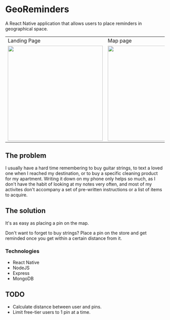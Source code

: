 # GeoReminders #

A React Native application that allows users to place reminders in geographical space.

<table>
  <tr>
    <td>Landing Page</td>
     <td>Map page</td>
  </tr>
  <tr>
    <td><img src="https://i.imgur.com/dVYqd7g.png" width="300"></td>
    <td><img src="https://i.imgur.com/vPNvdzf.png" width="300"></td>
  </tr>
 </table>

## The problem ##

I usually have a hard time remembering to buy guitar strings, to text a loved one when I reached my destination, or to buy a specific cleaning product for my apartment. 
Writing it down on my phone only helps so much, as I don't have the habit of looking at my notes very often, and most of my activites don't accompany a set of pre-written instructions or a list of items to acquire.


## The solution ##

It's as easy as placing a pin on the map.

Don't want to forget to buy strings? Place a pin on the store and get reminded once you get within a certain distance from it.

### Technologies ###

- React Native
- NodeJS
- Express
- MongoDB

## TODO ##

- Calculate distance between user and pins.
- Limit free-tier users to 1 pin at a time.

